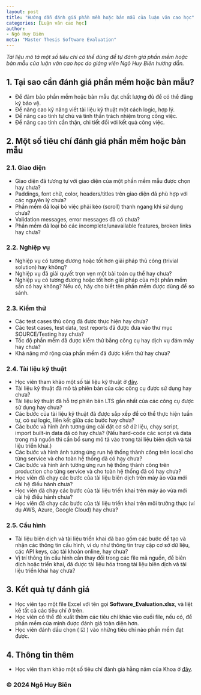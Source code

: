 ```yaml
---
layout: post
title: "Hướng dẫn đánh giá phần mềm hoặc bản mẫu của luận văn cao học"
categories: [Luận văn cao học]
author:
- Ngô Huy Biên
meta: "Master Thesis Software Evaluation"
---
```

_Tài liệu mô tả một số tiêu chí có thể dùng để tự đánh giá phần mềm hoặc bản mẫu của luận văn cao học do giảng viên Ngô Huy Biên hướng dẫn._

## 1.	Tại sao cần đánh giá phần mềm hoặc bản mẫu?
* Để đảm bảo phần mềm hoặc bản mẫu đạt chất lượng đủ để có thể đăng ký bảo vệ.
* Để nâng cao kỹ năng viết tài liệu kỹ thuật một cách logic, hợp lý.
* Để nâng cao tính tự chủ và tinh thần trách nhiệm trong công việc.
*	Để nâng cao tính cẩn thận, chi tiết đối với kết quả công việc.

## 2.	Một số tiêu chí đánh giá phần mềm hoặc bản mẫu

### 2.1. Giao diện
* Giao diện đã tương tự với giao diện của một phần mềm mẫu được chọn hay chưa?
* Paddings, font chữ, color, headers/titles trên giao diện đã phù hợp với các nguyên lý chưa?
* Phần mềm đã loại bỏ việc phải kéo (scroll) thanh ngang khi sử dụng chưa?
* Validation messages, error messages đã có chưa?
* Phần mềm đã loại bỏ các incomplete/unavailable features, broken links hay chưa?

### 2.2. Nghiệp vụ
* Nghiệp vụ có tương đương hoặc tốt hơn giải pháp thủ công (trivial solution) hay không?
* Nghiệp vụ đã giải quyết trọn vẹn một bài toán cụ thể hay chưa?
* Nghiệp vụ có tương đương hoặc tốt hơn giải pháp của một phần mềm sẵn có hay không? Nếu có, hãy cho biết tên phần mềm được dùng để so sánh.

### 2.3. Kiểm thử
* Các test cases thủ công đã được thực hiện hay chưa?
* Các test cases, test data, test reports đã được đưa vào thư mục SOURCE/Testing hay chưa?
* Tốc độ phần mềm đã được kiểm thử bằng công cụ hay dịch vụ đám mây hay chưa?
* Khả năng mở rộng của phần mềm đã được kiểm thử hay chưa?

### 2.4. Tài liệu kỹ thuật
* Học viên tham khảo một số tài liệu kỹ thuật ở <a target = "_blank" href = "https://bit.ly/3IMkWa4">đây</a>.
* Tài liệu kỹ thuật đã mô tả phiên bản của các công cụ được sử dụng hay chưa?
* Tài liệu kỹ thuật đã hỗ trợ phiên bản LTS gần nhất của các công cụ được sử dụng hay chưa?
* Các bước của tài liệu kỹ thuật đã được sắp xếp để có thể thực hiện tuần tự, có sự logic, liên kết giữa các bước hay chưa?
* Các bước và hình ảnh tương ứng cài đặt cơ sở dữ liệu, chạy script, import built-in data đã có hay chưa? (Nếu hard-code các script và data trong mã nguồn thì cần bổ sung mô tả vào trong tài liệu biên dịch và tài liệu triển khai.)
* Các bước và hình ảnh tương ứng run hệ thống thành công trên local cho từng service và cho toàn hệ thống đã có hay chưa?
* Các bước và hình ảnh tương ứng run hệ thống thành công trên production cho từng service và cho toàn hệ thống đã có hay chưa?
* Học viên đã chạy các bước của tài liệu biên dịch trên máy ảo vừa mới cài hệ điều hành chưa?
* Học viên đã chạy các bước của tài liệu triển khai trên máy ảo vừa mới cài hệ điều hành chưa?
* Học viên đã chạy các bước của tài liệu triển khai trên môi trường thực (ví dụ AWS, Azure, Google Cloud) hay chưa?

### 2.5. Cấu hình
* Tài liệu biên dịch và tài liệu triển khai đã bao gồm các bước để tạo và nhận các thông tin cấu hình, ví dụ như thông tin truy cập cơ sở dữ liệu, các API keys, các tài khoản online, hay chưa?
* Vị trí thông tin cấu hình cần thay đổi trong các file mã nguồn, để biên dịch hoặc triển khai, đã được tài liệu hóa trong tài liệu biên dịch và tài liệu triển khai hay chưa?

## 3.	Kết quả tự đánh giá
* Học viên tạo một file Excel với tên gọi **Software_Evaluation.xlsx**, và liệt kê tất cả các tiêu chí ở trên.
* Học viên có thể đề xuất thêm các tiêu chí khác vào cuối file, nếu có, để phần mềm của mình được đánh giá toàn diện hơn.
* Học viên đánh dấu chọn ( ☑ ) vào những tiêu chí nào phần mềm đạt được.

## 4.	Thông tin thêm
* Học viên tham khảo một số tiêu chí đánh giá hằng năm của Khoa ở <a target = "_blank" href = "https://bit.ly/3JECzJ6">đây</a>.

### &copy; 2024 Ngô Huy Biên
